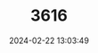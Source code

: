 ---
title: "3616"
category: "Calomys sorellus"
draft: false
date: 2024-02-22 13:03:49
languages:
  English: ["Peruvian Laucha", "Peruvian Vesper Mouse"]
  German: ["Große Peruanische Vespermaus"]
---